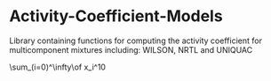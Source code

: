 # Activity-Coefficient-Models
Library containing functions for computing the activity coefficient for multicomponent mixtures including: WILSON, NRTL and UNIQUAC

\sum_(i=0)^\infty\of x_i^10
